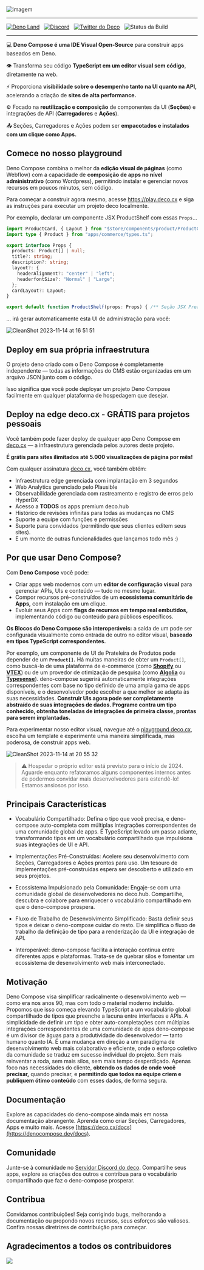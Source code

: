 ![imagem](https://github.com/deco-cx/deco/assets/1633518/ff2e1b28-8ab8-46cc-bbf2-727c620eda6f)
<hr/>

<a href="https://deno.land/x/deco" target="_blank"><img alt="Deno Land" src="https://img.shields.io/badge/denoland-deco-green" /></a>
  &nbsp;
<a href="https://deco.cx/discord" target="_blank"><img alt="Discord" src="https://img.shields.io/discord/985687648595243068?label=Discord&color=7289da" /></a>
  &nbsp;
<a href="https://x.com/deco_frontend" target="_blank"><img src="https://img.shields.io/twitter/follow/deco_frontend" alt="Twitter do Deco" /></a>
&nbsp;
![Status da Build](https://github.com/deco-cx/deco/workflows/ci/badge.svg?event=push&branch=main)

<hr/>

💻 **Deno Compose é uma IDE Visual Open-Source** para construir apps baseados em Deno.

👁️ Transforma seu código **TypeScript em um editor visual sem código**, diretamente na web.

⚡ Proporciona **visibilidade sobre o desempenho tanto na UI quanto na API,** acelerando a criação de **sites de alta performance.**

⚙ Focado na **reutilização e composição** de componentes da UI (**Seções**) e integrações de API (**Carregadores** e **Ações**).

📤 Seções, Carregadores e Ações podem ser **empacotados e instalados com um clique como Apps.** 

## Comece no nosso playground

Deno Compose combina o melhor da **edição visual de páginas** (como Webflow) com a capacidade de **composição de apps no nível administrativo** (como Wordpress), permitindo instalar e gerenciar novos recursos em poucos minutos, sem código. 

Para começar a construir agora mesmo, acesse https://play.deco.cx e siga as instruções para executar um projeto deco localmente.

Por exemplo, declarar um componente JSX ProductShelf com essas `Props`...

```typescript
import ProductCard, { Layout } from "$store/components/product/ProductCard.tsx";
import type { Product } from "apps/commerce/types.ts";

export interface Props {
  products: Product[] | null;
  title?: string;
  description?: string;
  layout?: {
    headerAlignment?: "center" | "left";
    headerfontSize?: "Normal" | "Large";
  };
  cardLayout?: Layout;
}

export default function ProductShelf(props: Props) { /** Seção JSX Preact + Tailwind UI **/ }
```

... irá gerar automaticamente esta UI de administração para você:

![CleanShot 2023-11-14 at 16 51 51](https://github.com/deco-cx/deco/assets/1633518/71f08873-8d62-42ec-9732-81dfa83f300c)

## Deploy em sua própria infraestrutura

O projeto deno criado com o Deno Compose é completamente independente — todas as informações do CMS estão organizadas em um arquivo JSON junto com o código.

Isso significa que você pode deployar um projeto Deno Compose facilmente em qualquer plataforma de hospedagem que desejar.

## Deploy na edge deco.cx - GRÁTIS para projetos pessoais

Você também pode fazer deploy de qualquer app Deno Compose em [deco.cx](https://www.deco.cx/pt) — a infraestrutura gerenciada pelos autores deste projeto.

**É grátis para sites ilimitados até 5.000 visualizações de página por mês!**

Com qualquer assinatura [deco.cx](https://www.deco.cx/pt), você também obtém:

- Infraestrutura edge gerenciada com implantação em 3 segundos
- Web Analytics gerenciado pelo Plausible
- Observabilidade gerenciada com rastreamento e registro de erros pelo HyperDX
- Acesso a **TODOS** os apps premium deco.hub
- Histórico de revisões infinitas para todas as mudanças no CMS
- Suporte a equipe com funções e permissões
- Suporte para convidados (permitindo que seus clientes editem seus sites).
- E um monte de outras funcionalidades que lançamos todo mês :)

## Por que usar Deno Compose?

Com **Deno Compose** você pode:

* Criar apps web modernos com um **editor de configuração visual** para gerenciar APIs, UIs e conteúdo — tudo no mesmo lugar.
* Compor recursos pré-construídos de um **ecossistema comunitário de Apps,** com instalação em um clique.
* Evoluir seus Apps com **flags de recursos em tempo real embutidos,** implementando código ou conteúdo para públicos específicos.

**Os Blocos do Deno Compose são interoperáveis:** a saída de um pode ser configurada visualmente como entrada de outro no editor visual, **baseado em tipos TypeScript correspondentes.**

Por exemplo, um componente de UI de Prateleira de Produtos pode depender de um **`Product[]`.** Há muitas maneiras de obter um `Product[]`, como buscá-lo de uma plataforma de e-commerce (como [**Shopify**](https://github.com/deco-cx/apps/tree/main/shopify) ou [**VTEX**](https://github.com/deco-cx/apps/tree/main/vtex)) ou de um provedor de otimização de pesquisa (como [**Algolia**](https://github.com/deco-cx/apps/tree/main/algolia) ou [**Typesense**](https://github.com/deco-cx/apps/tree/main/typesense)). deno-compose sugerirá automaticamente integrações correspondentes com base no tipo definido de uma ampla gama de apps disponíveis, e o desenvolvedor pode escolher a que melhor se adapta às suas necessidades. **Construir UIs agora pode ser completamente abstraído de suas integrações de dados. Programe contra um tipo conhecido, obtenha toneladas de integrações de primeira classe, prontas para serem implantadas.**

Para experimentar nosso editor visual, navegue até o [playground deco.cx](https://play.deco.cx), escolha um template e experimente uma maneira simplificada, mas poderosa, de construir apps web.

![CleanShot 2023-11-14 at 20 55 32](https://github.com/deco-cx/deco/assets/1633518/e6f0d232-406d-4a20-8362-bd1cc8018b00)

> ⚠️ Hospedar o próprio editor está previsto para o início de 2024. Aguarde enquanto refatoramos alguns componentes internos antes de podermos convidar mais desenvolvedores para estendê-lo! Estamos ansiosos por isso.

## Principais Características

* Vocabulário Compartilhado: Defina o tipo que você precisa, e deno-compose auto-completa com múltiplas integrações correspondentes de uma comunidade global de apps. É TypeScript levado um passo adiante, transformando tipos em um vocabulário compartilhado que impulsiona suas integrações de UI e API.

* Implementações Pré-Construídas: Acelere seu desenvolvimento com Seções, Carregadores e Ações prontos para uso. Um tesouro de implementações pré-construídas espera ser descoberto e utilizado em seus projetos.

* Ecossistema Impulsionado pela Comunidade: Engaje-se com uma comunidade global de desenvolvedores no deco.hub. Compartilhe, descubra e colabore para enriquecer o vocabulário compartilhado em que o deno-compose prospera.

* Fluxo de Trabalho de Desenvolvimento Simplificado: Basta definir seus tipos e deixar o deno-compose cuidar do resto. Ele simplifica o fluxo de trabalho da definição de tipo para a renderização da UI e integração de API.

* Interoperável: deno-compose facilita a interação contínua entre diferentes apps e plataformas. Trata-se de quebrar silos e fomentar um ecossistema de desenvolvimento web mais interconectado.

## Motivação

Deno Compose visa simplificar radicalmente o desenvolvimento web — como era nos anos 90, mas com todo o material moderno incluído. Propomos que isso começa elevando TypeScript a um vocabulário global compartilhado de tipos que preenche a lacuna entre interfaces e APIs. A simplicidade de definir um tipo e obter auto-completações com múltiplas integrações correspondentes de uma comunidade de apps deno-compose é um divisor de águas para a produtividade do desenvolvedor — tanto humano quanto IA. É uma mudança em direção a um paradigma de desenvolvimento web mais colaborativo e eficiente, onde o esforço coletivo da comunidade se traduz em sucesso individual do projeto. Sem mais reinventar a roda, sem mais silos, sem mais tempo desperdiçado. Apenas foco nas necessidades do cliente, **obtendo os dados de onde você precisar,** quando precisar, e **permitindo que todos na equipe criem e publiquem ótimo conteúdo** com esses dados, de forma segura.

## Documentação

Explore as capacidades do deno-compose ainda mais em nossa documentação abrangente. Aprenda como criar Seções, Carregadores, Apps e muito mais. Acesse [https://deco.cx/docs](https://denocompose.dev/docs).

## Comunidade

Junte-se à comunidade no [Servidor Discord do deco](https://deco.cx/discord). Compartilhe seus apps, explore as criações dos outros e contribua para o vocabulário compartilhado que faz o deno-compose prosperar.

## Contribua

Convidamos contribuições! Seja corrigindo bugs, melhorando a documentação ou propondo novos recursos, seus esforços são valiosos. Confira nossas diretrizes de contribuição para começar.

## Agradecimentos a todos os contribuidores

<a href="https://github.com/deco-cx/deco/graphs/contributors">
  <img src="https://contributors-img.web.app/image?repo=deco-cx/deco" />
</a>
